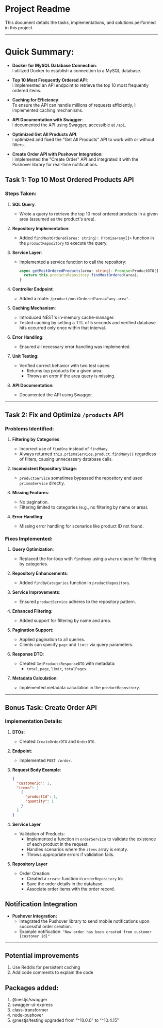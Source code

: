 # Project Readme

This document details the tasks, implementations, and solutions performed in this project.

---

# Quick Summary:

- **Docker for MySQL Database Connection**:  
  I utilized Docker to establish a connection to a MySQL database.

- **Top 10 Most Frequently Ordered API**:  
  I implemented an API endpoint to retrieve the top 10 most frequently ordered items.

- **Caching for Efficiency**:  
  To ensure the API can handle millions of requests efficiently, I implemented caching mechanisms.

- **API Documentation with Swagger**:  
  I documented the API using Swagger, accessible at `/api`.

- **Optimized Get All Products API**:  
  I optimized and fixed the "Get All Products" API to work with or without filters.

- **Create Order API with Pushover Integration**:  
  I implemented the "Create Order" API and integrated it with the Pushover library for real-time notifications.

## Task 1: **Top 10 Most Ordered Products API**

### Steps Taken:

1. **SQL Query**:

   - Wrote a query to retrieve the top 10 most ordered products in a given area (assumed as the product's area).

2. **Repository Implementation**:

   - Added `findMostOrdered(area: string): Promise<any[]>` function in the `productRepository` to execute the query.

3. **Service Layer**:

   - Implemented a service function to call the repository:
     ```typescript
     async getMostOrderedProducts(area: string): Promise<ProductDTO[]> {
       return this.productsRepository.findMostOrdered(area);
     }
     ```

4. **Controller Endpoint**:

   - Added a route: `/product/mostOrdered?area="any-area"`.

5. **Caching Mechanism**:

   - Introduced NEST's in-memory cache-manager.
   - Tested caching by setting a TTL of 5 seconds and verified database hits occurred only once within that interval.

6. **Error Handling**:

   - Ensured all necessary error handling was implemented.

7. **Unit Testing**:

   - Verified correct behavior with two test cases:
     - Returns top products for a given area.
     - Throws an error if the area query is missing.

8. **API Documentation**:
   - Documented the API using Swagger.

---

## Task 2: **Fix and Optimize `/products` API**

### Problems Identified:

1. **Filtering by Categories**:

   - Incorrect use of `findOne` instead of `findMany`.
   - Always returned `this.prismaService.product.findMany()` regardless of filters, causing unnecessary database calls.

2. **Inconsistent Repository Usage**:

   - `productService` sometimes bypassed the repository and used `prismaService` directly.

3. **Missing Features**:

   - No pagination.
   - Filtering limited to categories (e.g., no filtering by name or area).

4. **Error Handling**:
   - Missing error handling for scenarios like product ID not found.

### Fixes Implemented:

1. **Query Optimization**:

   - Replaced the for-loop with `findMany` using a `where` clause for filtering by categories.

2. **Repository Enhancements**:

   - Added `findByCategories` function in `productRepository`.

3. **Service Improvements**:

   - Ensured `productService` adheres to the repository pattern.

4. **Enhanced Filtering**:

   - Added support for filtering by name and area.

5. **Pagination Support**:

   - Applied pagination to all queries.
   - Clients can specify `page` and `limit` via query parameters.

6. **Response DTO**:

   - Created `GetProductsResponseDTO` with metadata:
     - `total`, `page`, `limit`, `totalPages`.

7. **Metadata Calculation**:
   - Implemented metadata calculation in the `productRepository`.

---

## Bonus Task: **Create Order API**

### Implementation Details:

1. **DTOs**:

   - Created `CreateOrderDTO` and `OrderDTO`.

2. **Endpoint**:

   - Implemented `POST /order`.

3. **Request Body Example**:
   ```json
   {
     "customerId": 1,
     "items": [
       {
         "productId": 1,
         "quantity": 1
       }
     ]
   }
   ```
4. **Service Layer**

   - Validation of Products:
     - Implemented a function in `orderService` to validate the existence of each product in the request.
     - Handles scenarios where the `items` array is empty.
     - Throws appropriate errors if validation fails.

5. **Repository Layer**
   - Order Creation:
     - Created a `create` function in `orderRepository` to:
     - Save the order details in the database.
     - Associate order items with the order record.

## Notification Integration

- **Pushover Integration:**
  - Integrated the Pushover library to send mobile notifications upon successful order creation.
  - Example notification: `"New order has been created from customer {customer id}"`

---

## Potential improvements

1. Use Reddis for persistent caching
2. Add code comments to explain the code

## Packages added:

1. @nestjs/swagger
2. swagger-ui-express
3. class-transformer
4. node-pushover
5. @nestjs/testing upgraded from "^10.0.0" to "^10.4.15"
